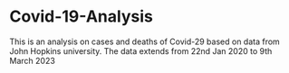 # Covid-19-Analysis

This is an analysis on cases and deaths of Covid-29 based on data from John Hopkins university.
The data extends from 22nd Jan 2020 to 9th March 2023
